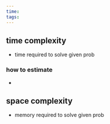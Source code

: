 ```yaml
---
time: 
tags:
---
```

## time complexity
- time required to solve given prob
### how to estimate
- 

## space complexity
- memory required to solve given prob